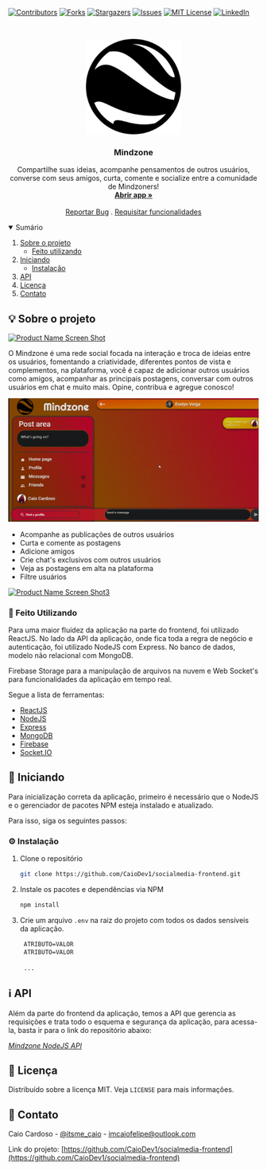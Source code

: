 [![Contributors][contributors-shield]][contributors-url]
[![Forks][forks-shield]][forks-url]
[![Stargazers][stars-shield]][stars-url]
[![Issues][issues-shield]][issues-url]
[![MIT License][license-shield]][license-url]
[![LinkedIn][linkedin-shield]][linkedin-url]


<!-- PROJECT LOGO -->
<br />
<p align="center">
  <a href="https://github.com/CaioDev1/socialmedia-frontend">
    <img src="public/android-chrome-192x192.png" alt="Logo">
  </a>

  <h3 align="center">Mindzone</h3>

  <p align="center">
    Compartilhe suas ideias, acompanhe pensamentos de outros usuários, converse com seus amigos, curta, comente e socialize entre a comunidade de Mindzoners! 
    <br />
    <a href="https://mindzone.herokuapp.com"><strong>Abrir app »</strong></a>
    <br />
    <br />
    <a href="https://github.com/CaioDev1/socialmedia-frontend/issues">Reportar Bug</a>
    .
    <a href="https://github.com/CaioDev1/socialmedia-frontend/issues">Requisitar funcionalidades</a>
  </p>
</p>



<!-- TABLE OF CONTENTS -->
<details open="open">
  <summary>Sumário</summary>
  <ol>
    <li>
      <a href="#sobre-o-projeto">Sobre o projeto</a>
      <ul>
        <li><a href="#feito-utilizando">Feito utilizando</a></li>
      </ul>
    </li>
    <li>
      <a href="#iniciando">Iniciando</a>
      <ul>
        <li><a href="#instalação">Instalação</a></li>
      </ul>
    </li>
    <li><a href="#mais-informações">API</a></li>
    <li><a href="#licença">Licença</a></li>
    <li><a href="#contato">Contato</a></li>
  </ol>
</details>



<!-- ABOUT THE PROJECT -->
<h2 id="sobre-o-projeto">💡 Sobre o projeto</h2>

[![Product Name Screen Shot][product-screenshot]](https://mindzone.herokuapp.com/)

O Mindzone é uma rede social focada na interação e troca de ideias entre os usuários, fomentando a criatividade, diferentes pontos de vista e complementos, na plataforma, você é capaz de adicionar outros usuários como amigos, acompanhar as principais postagens, conversar com outros usuários em chat e muito mais. Opine, contribua e agregue conosco!

[![Product Name Screen Shot2][product-screenshot2]](https://mindzone.herokuapp.com/)

* Acompanhe as publicações de outros usuários
* Curta e comente as postagens
* Adicione amigos
* Crie chat's exclusivos com outros usuários
* Veja as postagens em alta na plataforma
* Filtre usuários

[![Product Name Screen Shot3][product-screenshot3]](https://mindzone.herokuapp.com/)

<h3 id="feito-utilizando">🔧 Feito Utilizando</h3>

Para uma maior fluídez da aplicação na parte do frontend, foi utilizado ReactJS. No lado da API da aplicação, onde fica toda a regra de negócio e autenticação,
foi utilizado NodeJS com Express. No banco de dados, modelo não relacional com MongoDB.

Firebase Storage para a manipulação de arquivos na nuvem e Web Socket's para funcionalidades da aplicação em tempo real.

Segue a lista de ferramentas:
* [ReactJS](https://pt-br.reactjs.org/)
* [NodeJS](https://nodejs.org/en/)
* [Express](https://expressjs.com/pt-br/)
* [MongoDB](https://www.mongodb.com/)
* [Firebase](https://www.firebase.com/)
* [Socket.IO](https://socket.io/)


<!-- GETTING STARTED -->
<h2 id="Iniciando">📖 Iniciando</h2>

Para inicialização correta da aplicação, primeiro é necessário que o NodeJS e o gerenciador de pacotes NPM esteja instalado e atualizado.

Para isso, siga os seguintes passos:

<h3 id="instalação">⚙ Instalação</h3>

1. Clone o repositório
   ```sh
   git clone https://github.com/CaioDev1/socialmedia-frontend.git
   ```
2. Instale os pacotes e dependências via NPM
   ```sh
   npm install
   ```
3. Crie um arquivo `.env` na raiz do projeto com todos os dados sensíveis da aplicação.
   ```
    ATRIBUTO=VALOR
    ATRIBUTO=VALOR
    
    ...
   ```


<!-- USAGE EXAMPLES -->
<h2 id="mais-informações">ℹ API</h2>

Além da parte do frontend da aplicação, temos a API que gerencia as requisições e trata todo o esquema e segurança da aplicação,
para acessa-la, basta ir para o link do repositório abaixo: 

_[Mindzone NodeJS API](https://github.com/CaioDev1/socialmedia-backend)_


<!-- LICENSE -->
<h2 id="licença">📜 Licença</h2>

Distribuído sobre a licença MIT. Veja `LICENSE` para mais informações.


<!-- CONTACT -->
<h2 id="contato">📩 Contato</h2>

Caio Cardoso - [@itsme_caio](https://instagram.com/itsme_caio) - imcaiofelipe@outlook.com

Link do projeto: [https://github.com/CaioDev1/socialmedia-frontend](https://github.com/CaioDev1/socialmedia-frontend)





<!-- MARKDOWN LINKS & IMAGES -->
<!-- https://www.markdownguide.org/basic-syntax/#reference-style-links -->
[contributors-shield]: https://img.shields.io/github/contributors/CaioDev1/socialmedia-frontend.svg?style=for-the-badge
[contributors-url]: https://github.com/CaioDev1/socialmedia-frontend/graphs/contributors
[forks-shield]: https://img.shields.io/github/forks/CaioDev1/socialmedia-frontend.svg?style=for-the-badge
[forks-url]: https://github.com/CaioDev1/socialmedia-frontend/network/members
[stars-shield]: https://img.shields.io/github/stars/CaioDev1/socialmedia-frontend.svg?style=for-the-badge
[stars-url]: https://github.com/CaioDev1/socialmedia-frontend/stargazers
[issues-shield]: https://img.shields.io/github/issues/CaioDev1/socialmedia-frontend.svg?style=for-the-badge
[issues-url]: https://github.com/CaioDev1/socialmedia-frontend/issues
[license-shield]: https://img.shields.io/github/license/CaioDev1/socialmedia-frontend.svg?style=for-the-badge
[license-url]: https://github.com/CaioDev1/socialmedia-frontend/blob/master/LICENSE.txt
[linkedin-shield]: https://img.shields.io/badge/-LinkedIn-black.svg?style=for-the-badge&logo=linkedin&colorB=555
[linkedin-url]: https://linkedin.com/in/FALTA-COLOCAR
[product-screenshot]: public/mindzone-gif1.gif
[product-screenshot2]: public/mindzone-gif2.gif
[product-screenshot3]: public/mindzone-gif3.gif
